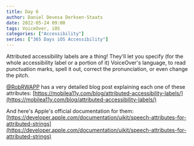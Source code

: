 ```yaml
---
title: Day 6
author: Daniel Devesa Derksen-Staats
date: 2022-05-24 09:00
tags: VoiceOver, iOS
categories: ["Accessibility"]
series: ["365 Days iOS Accessibility"]
---
```


Attributed accessibility labels are a thing! They'll let you specify (for the whole accessibility label or a portion of it) VoiceOver's language, to read punctuation marks, spell it out, correct the pronunciation, or even change the pitch.

[@RobRWAPP](https://twitter.com/RobRWAPP) has a very detailed blog post explaining each one of these attributes: [https://mobilea11y.com/blog/attributed-accessibility-labels/](https://mobilea11y.com/blog/attributed-accessibility-labels/)

And here's Apple's official documentation for them: [https://developer.apple.com/documentation/uikit/speech-attributes-for-attributed-strings](https://developer.apple.com/documentation/uikit/speech-attributes-for-attributed-strings)

